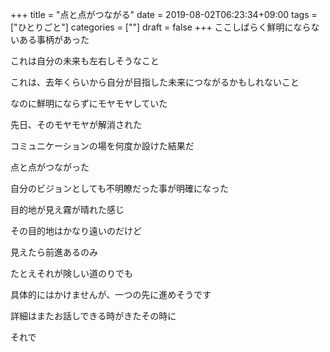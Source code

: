 +++
title = "点と点がつながる"
date = 2019-08-02T06:23:34+09:00
tags = ["ひとりごと"]
categories = [""]
draft = false
+++
ここしばらく鮮明にならないある事柄があった

これは自分の未来も左右しそうなこと

これは、去年くらいから自分が目指した未来につながるかもしれないこと

なのに鮮明にならずにモヤモヤしていた

先日、そのモヤモヤが解消された

コミュニケーションの場を何度か設けた結果だ

点と点がつながった

自分のビジョンとしても不明瞭だった事が明確になった

目的地が見え霧が晴れた感じ

その目的地はかなり遠いのだけど

見えたら前進あるのみ

たとえそれが険しい道のりでも

具体的にはかけませんが、一つの先に進めそうです

詳細はまたお話しできる時がきたその時に

それで
